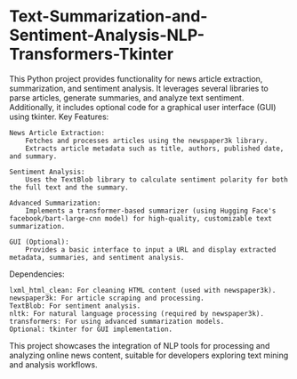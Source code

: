 # Text-Summarization-and-Sentiment-Analysis-NLP-Transformers-Tkinter
This Python project provides functionality for news article extraction, summarization, and sentiment analysis. It leverages several libraries to parse articles, generate summaries, and analyze text sentiment. Additionally, it includes optional code for a graphical user interface (GUI) using tkinter.
Key Features:

    News Article Extraction:
        Fetches and processes articles using the newspaper3k library.
        Extracts article metadata such as title, authors, published date, and summary.

    Sentiment Analysis:
        Uses the TextBlob library to calculate sentiment polarity for both the full text and the summary.

    Advanced Summarization:
        Implements a transformer-based summarizer (using Hugging Face's facebook/bart-large-cnn model) for high-quality, customizable text summarization.

    GUI (Optional):
        Provides a basic interface to input a URL and display extracted metadata, summaries, and sentiment analysis.

Dependencies:

    lxml_html_clean: For cleaning HTML content (used with newspaper3k).
    newspaper3k: For article scraping and processing.
    TextBlob: For sentiment analysis.
    nltk: For natural language processing (required by newspaper3k).
    transformers: For using advanced summarization models.
    Optional: tkinter for GUI implementation.

This project showcases the integration of NLP tools for processing and analyzing online news content, suitable for developers exploring text mining and analysis workflows.

